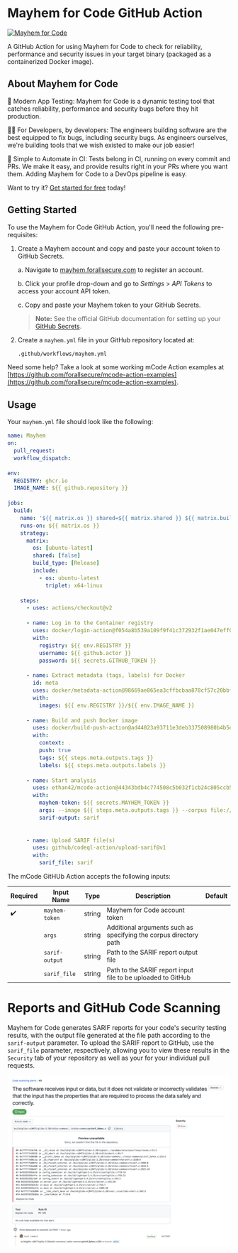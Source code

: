 # Mayhem for Code GitHub Action

[![Mayhem for Code](https://drive.google.com/uc?export=view&id=1JXEbfCDMMwwnDaOgs5-XlPWQwZR93fv4)](http://mayhem.forallsecure.com/)

A GitHub Action for using Mayhem for Code to check for reliability, performance and security issues in your target binary (packaged as a containerized Docker image).

## About Mayhem for Code

🧪 Modern App Testing: Mayhem for Code is a dynamic testing tool that catches reliability, performance and security bugs before they hit production.

🧑‍💻 For Developers, by developers: The engineers building software are the best equipped to fix bugs, including security bugs. As engineers ourselves, we're building tools that we wish existed to make our job easier!

🤖 Simple to Automate in CI: Tests belong in CI, running on every commit and PRs. We make it easy, and provide results right in your PRs where you want them. Adding Mayhem for Code to a DevOps pipeline is easy.

Want to try it? [Get started for free](https://forallsecure.com/mayhem-free) today!

## Getting Started

To use the Mayhem for Code GitHub Action, you'll need the following pre-requisites:

1. Create a Mayhem account and copy and paste your account token to GitHub Secrets.

    a. Navigate to [mayhem.forallsecure.com](mayhem.forallsecure.com) to register an account.

    b. Click your profile drop-down and go to *Settings* > *API Tokens* to access your account API token.

    c. Copy and paste your Mayhem token to your GitHub Secrets.

      > **Note:** See the official GitHub documentation for setting up your [GitHub Secrets](https://docs.github.com/en/actions/security-guides/encrypted-secrets#creating-encrypted-secrets-for-an-organization).

2. Create a `mayhem.yml` file in your GitHub repository located at:

    ```sh
    .github/workflows/mayhem.yml
    ```

Need some help? Take a look at some working mCode Action examples at [https://github.com/forallsecure/mcode-action-examples](https://github.com/forallsecure/mcode-action-examples).

## Usage

Your `mayhem.yml` file should look like the following:

```yaml
name: Mayhem
on:
  pull_request:
  workflow_dispatch:

env:
  REGISTRY: ghcr.io
  IMAGE_NAME: ${{ github.repository }}

jobs:
  build:
    name: '${{ matrix.os }} shared=${{ matrix.shared }} ${{ matrix.build_type }}'
    runs-on: ${{ matrix.os }}
    strategy:
      matrix:
        os: [ubuntu-latest]
        shared: [false]
        build_type: [Release]
        include:
          - os: ubuntu-latest
            triplet: x64-linux

    steps:
      - uses: actions/checkout@v2

      - name: Log in to the Container registry
        uses: docker/login-action@f054a8b539a109f9f41c372932f1ae047eff08c9
        with:
          registry: ${{ env.REGISTRY }}
          username: ${{ github.actor }}
          password: ${{ secrets.GITHUB_TOKEN }}

      - name: Extract metadata (tags, labels) for Docker
        id: meta
        uses: docker/metadata-action@98669ae865ea3cffbcbaa878cf57c20bbf1c6c38
        with:
          images: ${{ env.REGISTRY }}/${{ env.IMAGE_NAME }}

      - name: Build and push Docker image
        uses: docker/build-push-action@ad44023a93711e3deb337508980b4b5e9bcdc5dc
        with:
          context: .
          push: true
          tags: ${{ steps.meta.outputs.tags }}
          labels: ${{ steps.meta.outputs.labels }}

      - name: Start analysis
        uses: ethan42/mcode-action@44343bdb4c774508c5b032f1cb24c805ccb5167e
        with:
          mayhem-token: ${{ secrets.MAYHEM_TOKEN }}
          args: --image ${{ steps.meta.outputs.tags }} --corpus file://mayhem/corpus
          sarif-output: sarif


      - name: Upload SARIF file(s)
        uses: github/codeql-action/upload-sarif@v1
        with:
          sarif_file: sarif
```

The mCode GitHUb Action accepts the following inputs:

| Required | Input Name | Type | Description | Default
| --- | --- | --- | --- | ---
| ✔️ | `mayhem-token` | string | Mayhem for Code account token | 
|   | `args` | string | Additional arguments such as specifying the corpus directory path | 
|   | `sarif-output` | string | Path to the SARIF report output file | 
|   | `sarif_file` | string | Path to the SARIF report input file to be uploaded to GitHub | 

# Reports and GitHub Code Scanning

Mayhem for Code generates SARIF reports for your code's security testing results, with the output file generated at the file path according to the `sarif-output` parameter. To upload the SARIF report to GitHub, use the `sarif_file` parameter, respectively, allowing you to view these results in the `Security` tab of your repository as well as your for your individual pull requests.

![code-scanning-alert](code-scanning-alert.png)